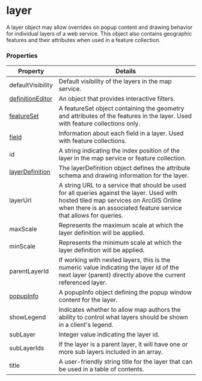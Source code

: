 # layer

A layer object may allow overrides on popup content and drawing behavior for individual layers of a web service. This object also contains geographic features and their attributes when used in a feature collection.

### Properties

| Property | Details
| --- | ---
| defaultVisibility | Default visibility of the layers in the map service.
| [definitionEditor](definitionEditor.md) | An object that provides interactive filters.
| [featureSet](featureSet.md) | A featureSet object containing the geometry and attributes of the features in the layer. Used with feature collections only.
| [field](field.md) | Information about each field in a layer. Used with feature collections.
| id | A string indicating the index position of the layer in the map service or feature collection.
| [layerDefinition](layerDefinition.md) | The layerDefinition object defines the attribute schema and drawing information for the layer.
| layerUrl | A string URL to a service that should be used for all queries against the layer. Used with hosted tiled map services on ArcGIS Online when there is an associated feature service that allows for queries.
| maxScale | Represents the maximum scale at which the layer definition will be applied.
| minScale | Represents the minimum scale at which the layer definition will be applied.
| parentLayerId | If working with nested layers, this is the numeric value indicating the layer id of the next layer (parent) directly above the current referenced layer.
| [popupInfo](popupInfo.md) | A popupInfo object defining the popup window content for the layer.
| showLegend | Indicates whether to allow map authors the ability to control what layers should be shown in a client's legend.
| subLayer | Integer value indicating the layer id.
| subLayerIds | If the layer is a parent layer, it will have one or more sub layers included in an array.
| title | A user-friendly string title for the layer that can be used in a table of contents.



